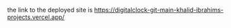 the link to the deployed site is https://digitalclock-git-main-khalid-ibrahims-projects.vercel.app/
